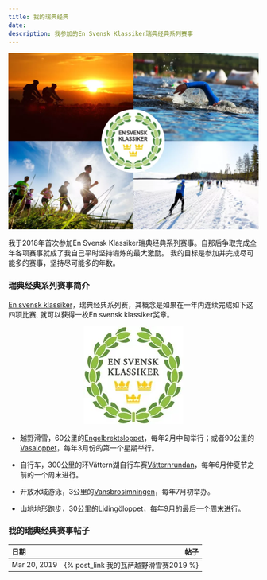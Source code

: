 ```yaml
---
title: 我的瑞典经典
date: 
description: 我参加的En Svensk Klassiker瑞典经典系列赛事
---
```


<p align="center">
  <img src="/images/我的瓦萨越野滑雪赛2019/6.EnSven.2.webp" >
</p>

我于2018年首次参加En Svensk Klassiker瑞典经典系列赛事。自那后争取完成全年各项赛事就成了我自己平时坚持锻炼的最大激励。
我的目标是参加并完成尽可能多的赛事，坚持尽可能多的年数。

### 瑞典经典系列赛事简介

[En svensk klassiker](https://ensvenskklassiker.se/)，瑞典经典系列赛，其概念是如果在一年内连续完成如下这四项比赛, 就可以获得一枚En svensk klassiker奖章。

<p align="center">
  <img src="/images/我的瓦萨越野滑雪赛2019/5.EnSven.webp" >
</p>

* 越野滑雪，60公里的[Engelbrektsloppet](https://www.engelbrektsloppet.se/)，每年2月中旬举行；或者90公里的[Vasaloppet](https://www.vasaloppet.se/)，每年3月份的第一个星期举行。

* 自行车，300公里的环Vättern湖自行车赛[Vätternrundan](https://vatternrundan.se/sv/)，每年6月仲夏节之前的一个周末进行。

* 开放水域游泳，3公里的[Vansbrosimningen](http://vansbrosimningen.se/)，每年7月初举办。

* 山地地形跑步，30公里的[Lidingöloppet](https://lidingoloppet.se/)，每年9月的最后一个周末进行。

### 我的瑞典经典赛事帖子
| 日期 | 帖子 |
| :------ | ------: |
| Mar 20, 2019 | {% post_link 我的瓦萨越野滑雪赛2019 %} |
